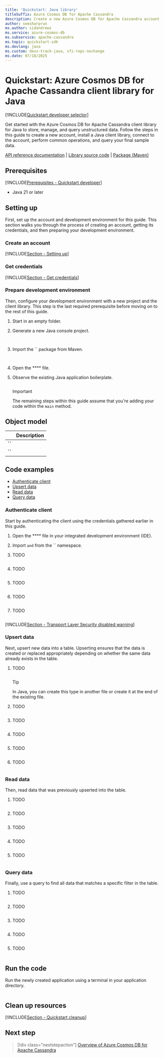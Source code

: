 ```yaml
---
title: 'Quickstart: Java library'
titleSuffix: Azure Cosmos DB for Apache Cassandra
description: Create a new Azure Cosmos DB for Apache Cassandra account and connect using the Java library in this quickstart.
author: seesharprun
ms.author: sidandrews
ms.service: azure-cosmos-db
ms.subservice: apache-cassandra
ms.topic: quickstart-sdk
ms.devlang: java
ms.custom: devx-track-java, sfi-ropc-nochange
ms.date: 07/18/2025
---
```


# Quickstart: Azure Cosmos DB for Apache Cassandra client library for Java

[!INCLUDE[Quickstart developer selector](includes/selector-quickstart-developer.md)]

Get started with the Azure Cosmos DB for Apache Cassandra client library for Java to store, manage, and query unstructured data. Follow the steps in this guide to create a new account, install a Java client library, connect to the account, perform common operations, and query your final sample data.

[API reference documentation]() | [Library source code]() | [Package (Maven)]()

## Prerequisites

[!INCLUDE[Prerequisites - Quickstart developer](../includes/prerequisites-quickstart-developer.md)]

- Java 21 or later

## Setting up

First, set up the account and development environment for this guide. This section walks you through the process of creating an account, getting its credentials, and then preparing your development environment.

### Create an account

[!INCLUDE[Section - Setting up](includes/section-quickstart-provision.md)]

### Get credentials

[!INCLUDE[Section - Get credentials](includes/section-quickstart-credentials.md)]

### Prepare development environment

Then, configure your development environment with a new project and the client library. This step is the last required prerequisite before moving on to the rest of this guide.

1. Start in an empty folder.

1. Generate a new Java console project.

    ```bash
     
    ```

1. Import the `` package from Maven.

    ```bash
     
    ```

1. Open the **** file.

1. Observe the existing Java application boilerplate.

    ```java
    
    ```

    > [!IMPORTANT]
    > The remaining steps within this guide assume that you're adding your code within the `main` method.

## Object model

| | Description |
| --- | --- |
| **``** | |
| **``** | |

## Code examples

- [Authenticate client](#authenticate-client)
- [Upsert data](#upsert-data)
- [Read data](#read-data)
- [Query data](#query-data)

### Authenticate client

Start by authenticating the client using the credentials gathered earlier in this guide.

1. Open the **** file in your integrated development environment (IDE).

1. Import `` and `` from the `` namespace.

1. TODO

    ```java
    
    ```

1. TODO

    ```java
    
    ```

1. TODO

    ```java
    
    ```

1. TODO

    ```java
    
    ```

1. TODO

    ```java
    
    ```

[!INCLUDE[Section - Transport Layer Security disabled warning](../includes/section-transport-layer-security-disabled-warning.md)]

### Upsert data

Next, upsert new data into a table. Upserting ensures that the data is created or replaced appropriately depending on whether the same data already exists in the table.

1. TODO

    ```java

    ```

    > [!TIP]
    > In Java, you can create this type in another file or create it at the end of the existing file.

1. TODO

    ```java
    
    ```

1. TODO

    ```java
    
    ```

1. TODO

    ```java
    
    ```

1. TODO

    ```java
    
    ```

1. TODO

    ```java
    
    ```

### Read data

Then, read data that was previously upserted into the table.

1. TODO

    ```java
    
    ```

1. TODO

    ```java
    
    ```

1. TODO

    ```java
    
    ```

1. TODO

    ```java
    
    ```

1. TODO

    ```java
    
    ```

### Query data

Finally, use a query to find all data that matches a specific filter in the table.

1. TODO

    ```java
    
    ```

1. TODO

    ```java
    
    ```

1. TODO

    ```java
    
    ```

1. TODO

    ```java
    
    ```

1. TODO

    ```java
    
    ```

## Run the code

Run the newly created application using a terminal in your application directory.

```bash

```

## Clean up resources

[!INCLUDE[Section - Quickstart cleanup](includes/section-quickstart-credentials.md)]

## Next step

> [!div class="nextstepaction"]
> [Overview of Azure Cosmos DB for Apache Cassandra](introduction.md)
